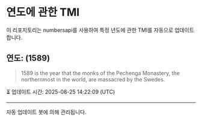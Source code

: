 
# 연도에 관한 TMI

이 리포지토리는 numbersapi를 사용하여 특정 년도에 관한 TMI를 자동으로 업데이트합니다.

## 연도: (1589)
> 1589 is the year that the monks of the Pechenga Monastery, the northernmost in the world, are massacred by the Swedes.

⏳ 업데이트 시간: 2025-08-25 14:22:09 (UTC)

---
자동 업데이트 봇에 의해 관리됩니다.
